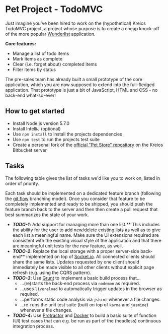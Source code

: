 # Pet Project - TodoMVC

Just imagine you've been hired to work on the (hypothetical) Kreios TodoMVC project, a project whose purpose is to create a cheap knock-off of the more popular [Wunderlist](https://www.wunderlist.com/) application.

__Core features:__
* Manage a list of todo items
* Mark items as complete
* Clear (i.e. forget about) completed items
* Filter items by status

The pre-sales team has already built a small prototype of the core application, which you are now supposed to extend into the full-fledged application. That prototype is just a bit of JavaScript, HTML and CSS - no back-end what-so-ever!

## How to get started ##
* Install Node.js version 5.7.0
* Install IntelliJ (optional)
* Use `npm install` to install the projects dependencies
* Use `npm test` to run the projects test suite
* Create a personal fork of the [official "Pet Store" repository](https://bitbucket.kreios.lu/projects/PET/repos/pet-project/browse) on the Kreios Bitbucket server

## Tasks

The following table gives the list of tasks we'd like you to work on, listed in order of priority.

Each task should be implemented on a dedicated feature branch (following the [git flow](https://www.atlassian.com/git/tutorials/comparing-workflows/gitflow-workflow) branching model). Once you consider that feature to be completely implemented and ready to be shipped, you should push the feature branch back to the server and then then create a pull request that best summarizes the state of your work.

* **_TODO-1_:** Add support for managing more than one list.** This includes the ability for the user to add new/delete existing lists as well as to give each list a meaningful name. Make sure the UI extensions required are consistent with the existing visual style of the application and that there are meaningful unit tests for the new feature, as well.
* **_TODO-2_:** Replace the local storage with a proper server-side back-end** implemented on top of [Socket.io](http://socket.io/). All connected clients should share the same lists. Updates requested by one client should immediately be made visible to all other clients without explicit page refresh (e.g. using the CQRS pattern).
* **_TODO-3_:** Use [Grunt](http://gruntjs.com/) to implement a basic build process that...
  * ...(re)starts the back-end process via `nodemon` as required.
  * ...uses `livereload` to automatically trigger updates in the browser as required.
  * ...performs static code analysis via `jshint` whenever a file changes.
  * ...re-runs the unit test suite (built on top of `karma` and `jasmine`) whenever a file changes.
* **_TODO-4_:** Use [Protractor](https://angular.github.io/protractor/#/) and [Docker](https://www.docker.com/) to build a basic suite of function (UI) test cases that can e.g. be run as part of the (headless) continuous integration process.
